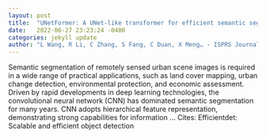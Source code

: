 ```yaml
---
layout: post
title:  "UNetFormer: A UNet-like transformer for efficient semantic segmentation of remote sensing urban scene imagery"
date:   2022-06-27 23:23:24 -0400
categories: jekyll update
author: "L Wang, R Li, C Zhang, S Fang, C Duan, X Meng… - ISPRS Journal of …, 2022"
---
```

Semantic segmentation of remotely sensed urban scene images is required in a wide range of practical applications, such as land cover mapping, urban change detection, environmental protection, and economic assessment. Driven by rapid developments in deep learning technologies, the convolutional neural network (CNN) has dominated semantic segmentation for many years. CNN adopts hierarchical feature representation, demonstrating strong capabilities for information …
Cites: ‪Efficientdet: Scalable and efficient object detection‬  